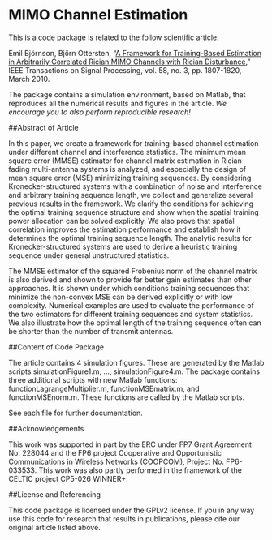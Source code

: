 MIMO Channel Estimation
==================

This is a code package is related to the follow scientific article:

Emil Björnson, Björn Ottersten, “[A Framework for Training-Based Estimation in Arbitrarily Correlated Rician MIMO Channels with Rician Disturbance](http://kth.diva-portal.org/smash/get/diva2:337243/FULLTEXT01),” IEEE Transactions on Signal Processing, vol. 58, no. 3, pp. 1807-1820, March 2010.

The package contains a simulation environment, based on Matlab, that reproduces all the numerical results and figures in the article. *We encourage you to also perform reproducible research!*


##Abstract of Article

In this paper, we create a framework for training-based channel estimation under different channel and interference statistics. The minimum mean square error (MMSE) estimator for channel matrix estimation in Rician fading multi-antenna systems is analyzed, and especially the design of mean square error (MSE) minimizing training sequences. By considering Kronecker-structured systems with a combination of noise and interference and arbitrary training sequence length, we collect and generalize several previous results in the framework. We clarify the conditions for achieving the optimal training sequence structure and show when the spatial training power allocation can be solved explicitly. We also prove that spatial correlation improves the estimation performance and establish how it determines the optimal training sequence length. The analytic results for Kronecker-structured systems are used to derive a heuristic training sequence under general unstructured statistics.

The MMSE estimator of the squared Frobenius norm of the channel matrix is also derived and shown to provide far better gain estimates than other approaches. It is shown under which conditions training sequences that minimize the non-convex MSE can be derived explicitly or with low complexity. Numerical examples are used to evaluate the performance of the two estimators for different training sequences and system statistics. We also illustrate how the optimal length of the training sequence often can be shorter than the number of transmit antennas.


##Content of Code Package

The article contains 4 simulation figures. These are generated by the Matlab scripts simulationFigure1.m, ..., simulationFigure4.m. The package contains three additional scripts with new Matlab functions: functionLagrangeMultiplier.m, functionMSEmatrix.m, and functionMSEnorm.m. These functions are called by the Matlab scripts.

See each file for further documentation. 


##Acknowledgements

This work was supported in part by the ERC under FP7 Grant Agreement No. 228044 and the FP6 project Cooperative
and Opportunistic Communications in Wireless Networks (COOPCOM), Project No. FP6-033533. This work was also partly performed in the framework of the CELTIC project CP5-026 WINNER+.


##License and Referencing

This code package is licensed under the GPLv2 license. If you in any way use this code for research that results in publications, please cite our original article listed above.
